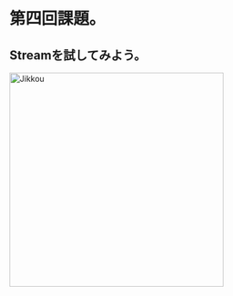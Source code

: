 # 第四回課題。

## Streamを試してみよう。

![]()<img width="376" alt="Jikkou" src="https://user-images.githubusercontent.com/120367482/210362704-2f11d2e6-63df-4731-971f-340bfed7a64e.png">
